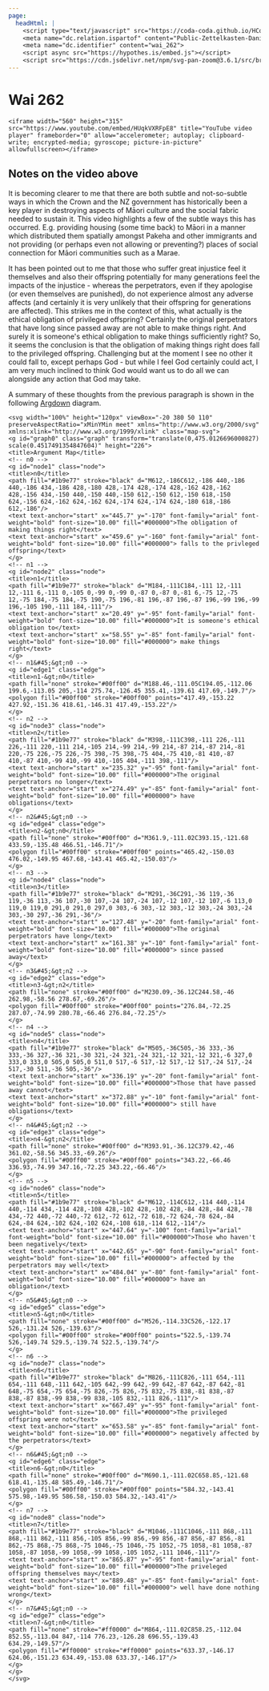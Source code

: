 ```yaml
---
page:
  headHtml: |
    <script type="text/javascript" src="https://coda-coda.github.io/HConfig/1.js"></script>
    <meta name="dc.relation.ispartof" content="Public-Zettelkasten-Daniel-Britten-(ORCID-0000-0002-7860-3595)">
    <meta name="dc.identifier" content="wai_262">
    <script async src="https://hypothes.is/embed.js"></script>
    <script src="https://cdn.jsdelivr.net/npm/svg-pan-zoom@3.6.1/src/browserify.js"></script> 
---
```


# Wai 262

```{=html}
<iframe width="560" height="315" src="https://www.youtube.com/embed/HUqkVXRFpE8" title="YouTube video player" frameborder="0" allow="accelerometer; autoplay; clipboard-write; encrypted-media; gyroscope; picture-in-picture" allowfullscreen></iframe>
```
## Notes on the video above
It is becoming clearer to me that there are both subtle and not-so-subtle ways in which the Crown and the NZ government has historically been a key player in destroying aspects of Māori culture and the social fabric needed to sustain it. This video highlights a few of the subtle ways this has occurred. E.g. providing housing (some time back) to Māori in a manner which distributed them spatially amongst Pakeha and other immigrants and not providing (or perhaps even not allowing or preventing?) places of social connection for Māori communities such as a Marae.

It has been pointed out to me that those who suffer great injustice feel it themselves and also their offspring potentially for many generations feel the impacts of the injustice - whereas the perpetrators, even if they apologise (or even themselves are punished), do not experience almost any adverse affects (and certainly it is very unlikely that their offspring for generations are affected). This strikes me in the context of this, what actually is the ethical obligation of privileged offspring? Certainly the original perpetrators that have long since passed away are not able to make things right. And surely it is someone's ethical obligation to make things sufficiently right? So, it seems the conclusion is that the obligation of making things right does fall to the privileged offspring. Challenging but at the moment I see no other it could fall to, except perhaps God - but while I feel God certainly could act, I am very much inclined to think God would want us to do all we can alongside any action that God may take.

A summary of these thoughts from the previous paragraph is shown in the following [Argdown](https://argdown.org) diagram.

<!-- Argdown source
<The obligation of making things right falls to the privleged offspring>
 + <It is someone's ethical obligation to make things right>
 + <The original perpetrators no longer have obligations>
   + <The original perpetrators have long since passed away>
   + <Those that have passed away cannot still have obligations>
 + <Those who haven't been negatively affected by the perpetrators may well have an obligation>
 + <The privileged offspring were not negatively affected by the perpetrators>
 -->

```{=html}
<svg width="100%" height="120px" viewBox="-20 380 50 110" preserveAspectRatio="xMinYMin meet" xmlns="http://www.w3.org/2000/svg" xmlns:xlink="http://www.w3.org/1999/xlink" class="map-svg">
<g id="graph0" class="graph" transform="translate(0,475.0126696000827) scale(0.4517491354847604)" height="226">
<title>Argument Map</title>
<!-- n0 -->
<g id="node1" class="node">
<title>n0</title>
<path fill="#1b9e77" stroke="black" d="M612,-186C612,-186 440,-186 440,-186 434,-186 428,-180 428,-174 428,-174 428,-162 428,-162 428,-156 434,-150 440,-150 440,-150 612,-150 612,-150 618,-150 624,-156 624,-162 624,-162 624,-174 624,-174 624,-180 618,-186 612,-186"/>
<text text-anchor="start" x="445.7" y="-170" font-family="arial" font-weight="bold" font-size="10.00" fill="#000000">The obligation of making things right</text>
<text text-anchor="start" x="459.6" y="-160" font-family="arial" font-weight="bold" font-size="10.00" fill="#000000"> falls to the privleged offspring</text>
</g>
<!-- n1 -->
<g id="node2" class="node">
<title>n1</title>
<path fill="#1b9e77" stroke="black" d="M184,-111C184,-111 12,-111 12,-111 6,-111 0,-105 0,-99 0,-99 0,-87 0,-87 0,-81 6,-75 12,-75 12,-75 184,-75 184,-75 190,-75 196,-81 196,-87 196,-87 196,-99 196,-99 196,-105 190,-111 184,-111"/>
<text text-anchor="start" x="20.49" y="-95" font-family="arial" font-weight="bold" font-size="10.00" fill="#000000">It is someone's ethical obligation to</text>
<text text-anchor="start" x="58.55" y="-85" font-family="arial" font-weight="bold" font-size="10.00" fill="#000000"> make things right</text>
</g>
<!-- n1&#45;&gt;n0 -->
<g id="edge1" class="edge">
<title>n1-&gt;n0</title>
<path fill="none" stroke="#00ff00" d="M188.46,-111.05C194.05,-112.06 199.6,-113.05 205,-114 275.74,-126.45 355.41,-139.61 417.69,-149.7"/>
<polygon fill="#00ff00" stroke="#00ff00" points="417.49,-153.22 427.92,-151.36 418.61,-146.31 417.49,-153.22"/>
</g>
<!-- n2 -->
<g id="node3" class="node">
<title>n2</title>
<path fill="#1b9e77" stroke="black" d="M398,-111C398,-111 226,-111 226,-111 220,-111 214,-105 214,-99 214,-99 214,-87 214,-87 214,-81 220,-75 226,-75 226,-75 398,-75 398,-75 404,-75 410,-81 410,-87 410,-87 410,-99 410,-99 410,-105 404,-111 398,-111"/>
<text text-anchor="start" x="235.32" y="-95" font-family="arial" font-weight="bold" font-size="10.00" fill="#000000">The original perpetrators no longer</text>
<text text-anchor="start" x="274.49" y="-85" font-family="arial" font-weight="bold" font-size="10.00" fill="#000000"> have obligations</text>
</g>
<!-- n2&#45;&gt;n0 -->
<g id="edge4" class="edge">
<title>n2-&gt;n0</title>
<path fill="none" stroke="#00ff00" d="M361.9,-111.02C393.15,-121.68 433.59,-135.48 466.51,-146.71"/>
<polygon fill="#00ff00" stroke="#00ff00" points="465.42,-150.03 476.02,-149.95 467.68,-143.41 465.42,-150.03"/>
</g>
<!-- n3 -->
<g id="node4" class="node">
<title>n3</title>
<path fill="#1b9e77" stroke="black" d="M291,-36C291,-36 119,-36 119,-36 113,-36 107,-30 107,-24 107,-24 107,-12 107,-12 107,-6 113,0 119,0 119,0 291,0 291,0 297,0 303,-6 303,-12 303,-12 303,-24 303,-24 303,-30 297,-36 291,-36"/>
<text text-anchor="start" x="127.48" y="-20" font-family="arial" font-weight="bold" font-size="10.00" fill="#000000">The original perpetrators have long</text>
<text text-anchor="start" x="161.38" y="-10" font-family="arial" font-weight="bold" font-size="10.00" fill="#000000"> since passed away</text>
</g>
<!-- n3&#45;&gt;n2 -->
<g id="edge2" class="edge">
<title>n3-&gt;n2</title>
<path fill="none" stroke="#00ff00" d="M230.09,-36.12C244.58,-46 262.98,-58.56 278.67,-69.26"/>
<polygon fill="#00ff00" stroke="#00ff00" points="276.84,-72.25 287.07,-74.99 280.78,-66.46 276.84,-72.25"/>
</g>
<!-- n4 -->
<g id="node5" class="node">
<title>n4</title>
<path fill="#1b9e77" stroke="black" d="M505,-36C505,-36 333,-36 333,-36 327,-36 321,-30 321,-24 321,-24 321,-12 321,-12 321,-6 327,0 333,0 333,0 505,0 505,0 511,0 517,-6 517,-12 517,-12 517,-24 517,-24 517,-30 511,-36 505,-36"/>
<text text-anchor="start" x="336.19" y="-20" font-family="arial" font-weight="bold" font-size="10.00" fill="#000000">Those that have passed away cannot</text>
<text text-anchor="start" x="372.88" y="-10" font-family="arial" font-weight="bold" font-size="10.00" fill="#000000"> still have obligations</text>
</g>
<!-- n4&#45;&gt;n2 -->
<g id="edge3" class="edge">
<title>n4-&gt;n2</title>
<path fill="none" stroke="#00ff00" d="M393.91,-36.12C379.42,-46 361.02,-58.56 345.33,-69.26"/>
<polygon fill="#00ff00" stroke="#00ff00" points="343.22,-66.46 336.93,-74.99 347.16,-72.25 343.22,-66.46"/>
</g>
<!-- n5 -->
<g id="node6" class="node">
<title>n5</title>
<path fill="#1b9e77" stroke="black" d="M612,-114C612,-114 440,-114 440,-114 434,-114 428,-108 428,-102 428,-102 428,-84 428,-84 428,-78 434,-72 440,-72 440,-72 612,-72 612,-72 618,-72 624,-78 624,-84 624,-84 624,-102 624,-102 624,-108 618,-114 612,-114"/>
<text text-anchor="start" x="447.64" y="-100" font-family="arial" font-weight="bold" font-size="10.00" fill="#000000">Those who haven't been negatively</text>
<text text-anchor="start" x="442.65" y="-90" font-family="arial" font-weight="bold" font-size="10.00" fill="#000000"> affected by the perpetrators may well</text>
<text text-anchor="start" x="484.04" y="-80" font-family="arial" font-weight="bold" font-size="10.00" fill="#000000"> have an obligation</text>
</g>
<!-- n5&#45;&gt;n0 -->
<g id="edge5" class="edge">
<title>n5-&gt;n0</title>
<path fill="none" stroke="#00ff00" d="M526,-114.33C526,-122.17 526,-131.24 526,-139.63"/>
<polygon fill="#00ff00" stroke="#00ff00" points="522.5,-139.74 526,-149.74 529.5,-139.74 522.5,-139.74"/>
</g>
<!-- n6 -->
<g id="node7" class="node">
<title>n6</title>
<path fill="#1b9e77" stroke="black" d="M826,-111C826,-111 654,-111 654,-111 648,-111 642,-105 642,-99 642,-99 642,-87 642,-87 642,-81 648,-75 654,-75 654,-75 826,-75 826,-75 832,-75 838,-81 838,-87 838,-87 838,-99 838,-99 838,-105 832,-111 826,-111"/>
<text text-anchor="start" x="667.49" y="-95" font-family="arial" font-weight="bold" font-size="10.00" fill="#000000">The privileged offspring were not</text>
<text text-anchor="start" x="653.58" y="-85" font-family="arial" font-weight="bold" font-size="10.00" fill="#000000"> negatively affected by the perpetrators</text>
</g>
<!-- n6&#45;&gt;n0 -->
<g id="edge6" class="edge">
<title>n6-&gt;n0</title>
<path fill="none" stroke="#00ff00" d="M690.1,-111.02C658.85,-121.68 618.41,-135.48 585.49,-146.71"/>
<polygon fill="#00ff00" stroke="#00ff00" points="584.32,-143.41 575.98,-149.95 586.58,-150.03 584.32,-143.41"/>
</g>
<!-- n7 -->
<g id="node8" class="node">
<title>n7</title>
<path fill="#1b9e77" stroke="black" d="M1046,-111C1046,-111 868,-111 868,-111 862,-111 856,-105 856,-99 856,-99 856,-87 856,-87 856,-81 862,-75 868,-75 868,-75 1046,-75 1046,-75 1052,-75 1058,-81 1058,-87 1058,-87 1058,-99 1058,-99 1058,-105 1052,-111 1046,-111"/>
<text text-anchor="start" x="865.87" y="-95" font-family="arial" font-weight="bold" font-size="10.00" fill="#000000">The priveleged offspring themselves may</text>
<text text-anchor="start" x="889.48" y="-85" font-family="arial" font-weight="bold" font-size="10.00" fill="#000000"> well have done nothing wrong</text>
</g>
<!-- n7&#45;&gt;n0 -->
<g id="edge7" class="edge">
<title>n7-&gt;n0</title>
<path fill="none" stroke="#ff0000" d="M864,-111.02C858.25,-112.04 852.55,-113.04 847,-114 776.23,-126.28 696.55,-139.43 634.29,-149.57"/>
<polygon fill="#ff0000" stroke="#ff0000" points="633.37,-146.17 624.06,-151.23 634.49,-153.08 633.37,-146.17"/>
</g>
</g>
</svg>
```